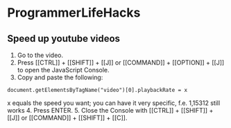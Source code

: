 # ProgrammerLifeHacks

## Speed up youtube videos

1. Go to the video.
2. Press [[CTRL]] + [[SHIFT]] + [[J]] or [[COMMAND]] + [[OPTION]] + [[J]] to open the JavaScript Console.
3. Copy and paste the following:
```
document.getElementsByTagName("video")[0].playbackRate = x
```
x equals the speed you want; you can have it very specific, f.e. 1,15312 still works
4. Press ENTER.
5. Close the Console with [[CTRL]] + [[SHIFT]] + [[J]] or [[COMMAND]] + [[SHIFT]] + [[C]].
